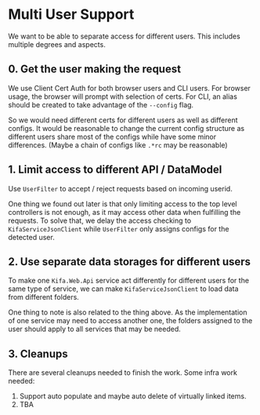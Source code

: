 # Multi User Support

We want to be able to separate access for different users. This includes multiple degrees and aspects.

## 0. Get the user making the request

We use Client Cert Auth for both browser users and CLI users. For browser usage, the browser will prompt with selection of certs. For CLI, an alias should be created to take advantage of the `--config` flag.

So we would need different certs for different users as well as different configs. It would be reasonable to change the current config structure as different users share most of the configs while have some minor differences. (Maybe a chain of configs like `.*rc` may be reasonable)

## 1. Limit access to different API / DataModel

Use `UserFilter` to accept / reject requests based on incoming userid.

One thing we found out later is that only limiting access to the top level controllers is not enough, as it may access other data when fulfilling the requests. To solve that, we delay the access checking to `KifaServiceJsonClient` while `UserFilter` only assigns configs for the detected user.

## 2. Use separate data storages for different users

To make one `Kifa.Web.Api` service act differently for different users for the same type of service, we can make `KifaServiceJsonClient` to load data from different folders.

One thing to note is also related to the thing above. As the implementation of one service may need to access another one, the folders assigned to the user should apply to all services that may be needed.

## 3. Cleanups

There are several cleanups needed to finish the work. Some infra work needed:

1. Support auto populate and maybe auto delete of virtually linked items.
2. TBA